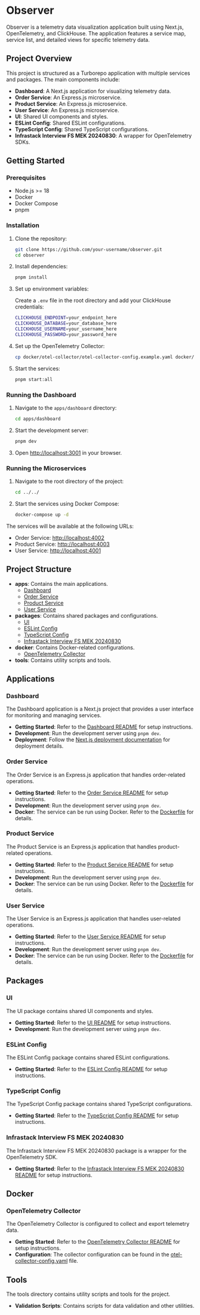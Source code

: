 # Observer

Observer is a telemetry data visualization application built using Next.js, OpenTelemetry, and ClickHouse. The application features a service map, service list, and detailed views for specific telemetry data.

## Project Overview

This project is structured as a Turborepo application with multiple services and packages. The main components include:

- **Dashboard**: A Next.js application for visualizing telemetry data.
- **Order Service**: An Express.js microservice.
- **Product Service**: An Express.js microservice.
- **User Service**: An Express.js microservice.
- **UI**: Shared UI components and styles.
- **ESLint Config**: Shared ESLint configurations.
- **TypeScript Config**: Shared TypeScript configurations.
- **Infrastack Interview FS MEK 20240830**: A wrapper for OpenTelemetry SDKs.

## Getting Started

### Prerequisites

- Node.js >= 18
- Docker
- Docker Compose
- pnpm

### Installation

1. Clone the repository:

   ```bash
   git clone https://github.com/your-username/observer.git
   cd observer
   ```

2. Install dependencies:

   ```bash
   pnpm install
   ```

3. Set up environment variables:

   Create a `.env` file in the root directory and add your ClickHouse credentials:

   ```bash
   CLICKHOUSE_ENDPOINT=your_endpoint_here
   CLICKHOUSE_DATABASE=your_database_here
   CLICKHOUSE_USERNAME=your_username_here
   CLICKHOUSE_PASSWORD=your_password_here
   ```

4. Set up the OpenTelemetry Collector:

   ```bash
   cp docker/otel-collector/otel-collector-config.example.yaml docker/otel-collector/otel-collector-config.yaml
   ```

5. Start the services:

   ```bash
   pnpm start:all
   ```

### Running the Dashboard

1. Navigate to the `apps/dashboard` directory:

   ```bash
   cd apps/dashboard
   ```

2. Start the development server:

   ```bash
   pnpm dev
   ```

3. Open [http://localhost:3001](http://localhost:3001) in your browser.

### Running the Microservices

1. Navigate to the root directory of the project:

   ```bash
   cd ../../
   ```

2. Start the services using Docker Compose:

   ```bash
   docker-compose up -d
   ```

The services will be available at the following URLs:

- Order Service: [http://localhost:4002](http://localhost:4002)
- Product Service: [http://localhost:4003](http://localhost:4003)
- User Service: [http://localhost:4001](http://localhost:4001)

## Project Structure

- **apps**: Contains the main applications.
  - [Dashboard](#dashboard)
  - [Order Service](#order-service)
  - [Product Service](#product-service)
  - [User Service](#user-service)
- **packages**: Contains shared packages and configurations.
  - [UI](#ui)
  - [ESLint Config](#eslint-config)
  - [TypeScript Config](#typescript-config)
  - [Infrastack Interview FS MEK 20240830](#infrastack-interview-fs-mek-20240830)
- **docker**: Contains Docker-related configurations.
  - [OpenTelemetry Collector](#opentelemetry-collector)
- **tools**: Contains utility scripts and tools.

## Applications

### Dashboard

The Dashboard application is a Next.js project that provides a user interface for monitoring and managing services.

- **Getting Started**: Refer to the [Dashboard README](apps/dashboard/README.md) for setup instructions.
- **Development**: Run the development server using `pnpm dev`.
- **Deployment**: Follow the [Next.js deployment documentation](https://nextjs.org/docs/deployment) for deployment details.

### Order Service

The Order Service is an Express.js application that handles order-related operations.

- **Getting Started**: Refer to the [Order Service README](apps/order-service/README.md) for setup instructions.
- **Development**: Run the development server using `pnpm dev`.
- **Docker**: The service can be run using Docker. Refer to the [Dockerfile](apps/order-service/Dockerfile) for details.

### Product Service

The Product Service is an Express.js application that handles product-related operations.

- **Getting Started**: Refer to the [Product Service README](apps/product-service/README.md) for setup instructions.
- **Development**: Run the development server using `pnpm dev`.
- **Docker**: The service can be run using Docker. Refer to the [Dockerfile](apps/product-service/Dockerfile) for details.

### User Service

The User Service is an Express.js application that handles user-related operations.

- **Getting Started**: Refer to the [User Service README](apps/user-service/README.md) for setup instructions.
- **Development**: Run the development server using `pnpm dev`.
- **Docker**: The service can be run using Docker. Refer to the [Dockerfile](apps/user-service/Dockerfile) for details.

## Packages

### UI

The UI package contains shared UI components and styles.

- **Getting Started**: Refer to the [UI README](packages/ui/README.md) for setup instructions.
- **Development**: Run the development server using `pnpm dev`.

### ESLint Config

The ESLint Config package contains shared ESLint configurations.

- **Getting Started**: Refer to the [ESLint Config README](packages/eslint-config/README.md) for setup instructions.

### TypeScript Config

The TypeScript Config package contains shared TypeScript configurations.

- **Getting Started**: Refer to the [TypeScript Config README](packages/typescript-config/README.md) for setup instructions.

### Infrastack Interview FS MEK 20240830

The Infrastack Interview FS MEK 20240830 package is a wrapper for the OpenTelemetry SDK.

- **Getting Started**: Refer to the [Infrastack Interview FS MEK 20240830 README](packages/infrastack-interview-fs-mek-20240830/README.md) for setup instructions.

## Docker

### OpenTelemetry Collector

The OpenTelemetry Collector is configured to collect and export telemetry data.

- **Getting Started**: Refer to the [OpenTelemetry Collector README](docker/otel-collector/README.md) for setup instructions.
- **Configuration**: The collector configuration can be found in the [otel-collector-config.yaml](docker/otel-collector/otel-collector-config.yaml) file.

## Tools

The tools directory contains utility scripts and tools for the project.

- **Validation Scripts**: Contains scripts for data validation and other utilities.
